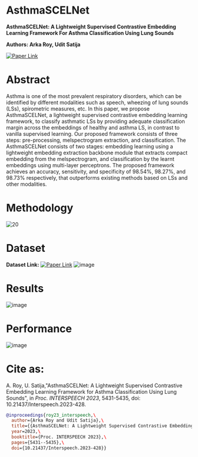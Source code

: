 # AsthmaSCELNet

**AsthmaSCELNet: A Lightweight Supervised Contrastive Embedding Learning Framework For Asthma Classification Using Lung Sounds**

**Authors: Arka Roy, Udit Satija**

[![Paper Link](https://img.shields.io/badge/Paper%20Link-IEEE%20Xplore-blue)](https://www.isca-archive.org/interspeech_2023/roy23_interspeech.html#)

# Abstract
Asthma is one of the most prevalent respiratory disorders, which can be identified by different modalities such as speech, wheezing of lung sounds (LSs), spirometric measures, etc. In this paper, we propose AsthmaSCELNet, a lightweight supervised contrastive embedding learning framework, to classify asthmatic LSs by providing adequate classification margin across the embeddings of healthy and asthma LS, in contrast to vanilla supervised learning. Our proposed framework consists of three steps: pre-processing, melspectrogram extraction, and classification. The AsthmaSCELNet consists of two stages: embedding learning using a lightweight embedding extraction backbone module that extracts compact embedding from the melspectrogram, and classification by the learnt embeddings using multi-layer perceptrons. The proposed framework achieves an accuracy, sensitivity, and specificity of 98.54%, 98.27%, and 98.73% respectively, that outperforms existing methods based on LSs and other modalities.

# Methodology 
![20](https://github.com/user-attachments/assets/f35131c5-553d-4534-a7ff-7ca4651b643b)

# Dataset
**Dataset Link:** 
[![Paper Link](https://img.shields.io/badge/KAUH%20Data-Mendeley%20Data-blue)](https://data.mendeley.com/datasets/jwyy9np4gv/3)
![image](https://github.com/user-attachments/assets/47f1325e-4459-4278-a0f6-76b548cec49c)

# Results
![image](https://github.com/user-attachments/assets/5266069c-e2d2-4bd4-a080-7abc56cfe5ae)

# Performance 
![image](https://github.com/user-attachments/assets/6aafc958-aee8-42eb-a848-b6b174c6b1b6)


# Cite as:
A. Roy, U. Satija,"AsthmaSCELNet: A Lightweight Supervised Contrastive Embedding Learning Framework for Asthma Classification Using Lung Sounds", in *Proc. INTERSPEECH 2023*, 5431-5435, doi: 10.21437/Interspeech.2023-428.

```bibtex
@inproceedings{roy23_interspeech,\
  author={Arka Roy and Udit Satija},\
  title={{AsthmaSCELNet: A Lightweight Supervised Contrastive Embedding Learning Framework for Asthma Classification Using Lung Sounds}},\
  year=2023,\
  booktitle={Proc. INTERSPEECH 2023},\
  pages={5431--5435},\
  doi={10.21437/Interspeech.2023-428}}




